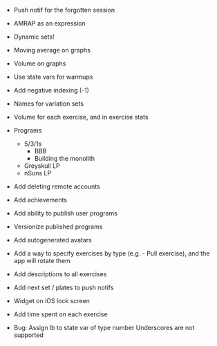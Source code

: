 - Push notif for the forgotten session
- AMRAP as an expression
- Dynamic sets!
- Moving average on graphs
- Volume on graphs
- Use state vars for warmups
- Add negative indexing (-1)
- Names for variation sets
- Volume for each exercise, and in exercise stats

- Programs
  - 5/3/1s
    - BBB
    - Building the monolith
  - Greyskull LP
  - nSuns LP
- Add deleting remote accounts
- Add achievements
- Add ability to publish user programs
- Versionize published programs
- Add autogenerated avatars
- Add a way to specify exercises by type (e.g. - Pull exercise), and the app will rotate them
- Add descriptions to all exercises
- Add next set / plates to push notifs
- Widget on iOS lock screen
- Add time spent on each exercise

- Bug:
  Assign lb to state var of type number
  Underscores are not supported
